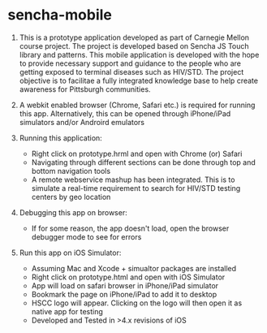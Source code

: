 sencha-mobile
=============
1) This is a prototype application developed as part of Carnegie Mellon course project. The project is developed based on Sencha JS Touch library and patterns. This mobile application is developed with the hope to provide necessary support and guidance to the people who are getting exposed to terminal diseases such as HIV/STD. The project objective is to facilitae a fully integrated knowledge base to help create awareness for Pittsburgh communities. 

2) A webkit enabled browser (Chrome, Safari etc.) is required for running this app. Alternatively, this can be opened through iPhone/iPad simulators and/or Androird emulators
	
3) Running this application:
	- Right click on prototype.hrml and open with Chrome (or) Safari
	- Navigating through different sections can be done through top and bottom navigation tools
	- A remote webservice mashup has been integrated. This is to simulate a real-time requirement to search for HIV/STD testing  centers by geo location
	
4) Debugging this app on browser:
	- If for some reason, the app doesn't load, open the browser debugger mode to see for errors
		
5) Run this app on iOS Simulator:
	- Assuming Mac and Xcode + simualtor packages are installed
	- Right click on prototype.html and open with iOS Simulator
	- App will load on safari browser in iPhone/iPad simulator
	- Bookmark the page on iPhone/iPad to add it to desktop
	- HSCC logo will appear. Clicking on the logo will then open it as native app for testing
	- Developed and Tested in >4.x revisions of iOS
